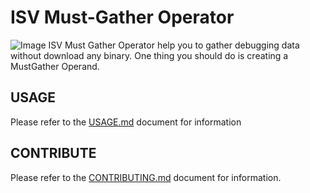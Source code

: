 # ISV Must-Gather Operator
![Image](../isv-must-gather-operator/docs/images/isv-must-gather-icon.png)
ISV Must Gather Operator help you to gather debugging data without download any binary.
 One thing you should do is creating a MustGather Operand.


## USAGE
Please refer to the [USAGE.md](docs/USAGE.md) document for information

## CONTRIBUTE
Please refer to the [CONTRIBUTING.md](docs/CONTRIBUTING.md) document for information.